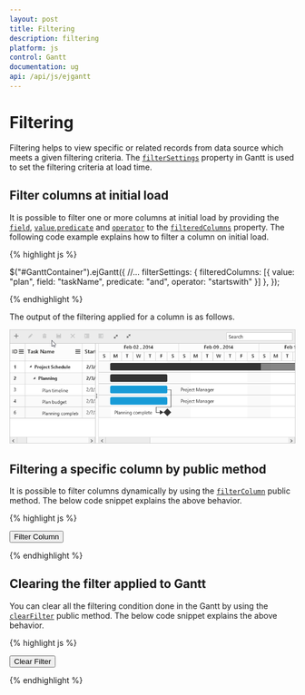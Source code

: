 ```yaml
---
layout: post
title: Filtering
description: filtering
platform: js
control: Gantt
documentation: ug
api: /api/js/ejgantt
---
```


# Filtering

Filtering helps to view specific or related records from data source which meets a given filtering criteria. The [`filterSettings`](/api/js/ejgantt#members:filtersettings) property in Gantt is used to set the filtering criteria at load time.

## Filter columns at initial load
It is possible to filter one or more columns at initial load by providing the [`field`](/api/js/ejgantt#members:filtersettings-filteredcolumns-field "filterSettings.filteredColumns.field"), [`value`](/api/js/ejgantt#members:filtersettings-filteredcolumns-value "filterSettings.filteredColumns.value"),[`predicate`](/api/js/ejgantt#members:filtersettings-filteredcolumns-predicate "filterSettings.filteredColumns.predicate") and [`operator`](/api/js/ejgantt#members:filtersettings-filteredcolumns-operator "filterSettings.filteredColumns.operator") to the [`filteredColumns`](/api/js/ejgantt#members:filtersettings-filteredcolumns) property. The following code example explains how to filter a column on initial load.

{% highlight js %}

$("#GanttContainer").ejGantt({
    //...
    filterSettings: {
        filteredColumns: [{
            value: "plan",
            field: "taskName",
            predicate: "and",
            operator: "startswith"
        }]
    },
});

{% endhighlight %}

The output of the filtering applied for a column is as follows.

![](Filtering_images/Filtering_img1.png)

## Filtering a specific column by public method

It is possible to filter columns dynamically by using the [`filterColumn`](/api/js/ejgantt#methods:filtercolumn) public method. 
The below code snippet explains the above behavior.

{% highlight js %}

<button id="filterColumn">Filter Column</button>

<script type="text/javascript">
$("#GanttContainer").ejGantt({
    //...    
})

$("#filterColumn").click(function (args) {
       var obj = $("#GanttContainer").ejGantt("instance");
       obj.filterColumn("taskName", "startswith", "plan");
})
</script>

{% endhighlight %}


## Clearing the filter applied to Gantt

You can clear all the filtering condition done in the Gantt by using the [`clearFilter`](/api/js/ejgantt#methods:clearfilter) public method. 
The below code snippet explains the above behavior.

{% highlight js %}

<button id="clearFilter">Clear Filter</button>

<script type="text/javascript">
$("#GanttContainer").ejGantt({
    //...    
})

$("#clearFilter").click(function (args) {
       var obj = $("#GanttContainer").ejGantt("instance");
       obj.clearFilter();
})
</script>

{% endhighlight %}